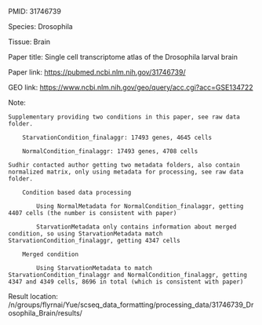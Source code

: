 PMID: 31746739

Species: Drosophila

Tissue: Brain

Paper title: Single cell transcriptome atlas of the Drosophila larval brain

Paper link: https://pubmed.ncbi.nlm.nih.gov/31746739/

GEO link: https://www.ncbi.nlm.nih.gov/geo/query/acc.cgi?acc=GSE134722

Note:

	Supplementary providing two conditions in this paper, see raw data folder.

		StarvationCondition_finalaggr: 17493 genes, 4645 cells 

		NormalCondition_finalaggr: 17493 genes, 4708 cells

	Sudhir contacted author getting two metadata folders, also contain normalized matrix, only using metadata for processing, see raw data folder.

		Condition based data processing

			Using NormalMetadata for NormalCondition_finalaggr, getting 4407 cells (the number is consistent with paper) 

			StarvationMetadata only contains information about merged condition, so using StarvationMetadata match StarvationCondition_finalaggr, getting 4347 cells

		Merged condition

			Using StarvationMetadata to match StarvationCondition_finalaggr and NormalCondition_finalaggr, getting 4347 and 4349 cells, 8696 in total (which is consistent with paper)


Result location: /n/groups/flyrnai/Yue/scseq_data_formatting/processing_data/31746739_Drosophila_Brain/results/


